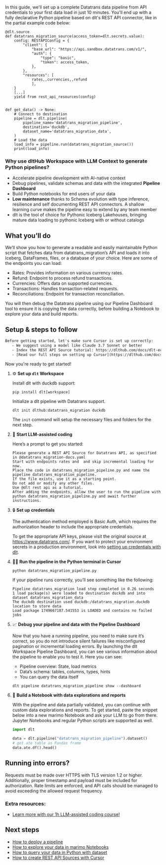 In this guide, we'll set up a complete Datatrans data pipeline from API credentials to your first data load in just 10 minutes. You'll end up with a fully declarative Python pipeline based on dlt's REST API connector, like in the partial example code below:

```python-outcome
@dlt.source
def datatrans_migration_source(access_token=dlt.secrets.value):
    config: RESTAPIConfig = {
        "client": {
            "base_url": "https://api.sandbox.datatrans.com/v1/",
            "auth": {
                "type": "basic",
                "token": access_token,
            },
        },
        "resources": [
            rates,,currencies,,refund
            ],
    }
    [...]
    yield from rest_api_resources(config)


def get_data() -> None:
    # Connect to destination
    pipeline = dlt.pipeline(
        pipeline_name='datatrans_migration_pipeline',
        destination='duckdb',
        dataset_name='datatrans_migration_data', 
    )
    # Load the data
    load_info = pipeline.run(datatrans_migration_source())
    print(load_info) 
```

### Why use dltHub Workspace with LLM Context to generate Python pipelines?

- Accelerate pipeline development with AI-native context
- Debug pipelines, validate schemas and data with the integrated **Pipeline Dashboard**
- Build Python notebooks for end users of your data
- **Low maintenance** thanks to Schema evolution with type inference, resilience and self documenting REST API connectors. A shallow learning curve makes the pipeline easy to extend by any team member
- dlt is the tool of choice for Pythonic Iceberg Lakehouses, bringing mature data loading to pythonic Iceberg with or without catalogs

## What you’ll do

We’ll show you how to generate a readable and easily maintainable Python script that fetches data from datatrans_migration’s API and loads it into Iceberg, DataFrames, files, or a database of your choice. Here are some of the endpoints you can load:

- Rates: Provides information on various currency rates.
- Refund: Endpoint to process refund transactions.
- Currencies: Offers data on supported currencies.
- Transactions: Handles transaction-related requests.
- Reconciliations: Endpoint for transaction reconciliation.

You will then debug the Datatrans pipeline using our Pipeline Dashboard tool to ensure it is copying the data correctly, before building a Notebook to explore your data and build reports.

## Setup & steps to follow

```default
Before getting started, let's make sure Cursor is set up correctly:
   - We suggest using a model like Claude 3.7 Sonnet or better
   - Index the REST API Source tutorial: https://dlthub.com/docs/dlt-ecosystem/verified-sources/rest_api/ and add it to context as **@dlt rest api**
   - [Read our full steps on setting up Cursor](https://dlthub.com/docs/dlt-ecosystem/llm-tooling/cursor-restapi#23-configuring-cursor-with-documentation)
```

Now you're ready to get started!

1. ⚙️ **Set up `dlt` Workspace**
    
    Install dlt with duckdb support:
    ```shell
    pip install dlt[workspace]
    ```

    Initialize a dlt pipeline with Datatrans support.
    ```shell
    dlt init dlthub:datatrans_migration duckdb
    ```

    The `init` command will setup the necessary files and folders for the next step.
    
2. 🤠 **Start LLM-assisted coding**
    
    Here’s a prompt to get you started:
    
    ```prompt
    Please generate a REST API Source for Datatrans API, as specified in @datatrans_migration-docs.yaml 
    Start with endpoints rates and  and skip incremental loading for now. 
    Place the code in datatrans_migration_pipeline.py and name the pipeline datatrans_migration_pipeline. 
    If the file exists, use it as a starting point. 
    Do not add or modify any other files. 
    Use @dlt rest api as a tutorial. 
    After adding the endpoints, allow the user to run the pipeline with python datatrans_migration_pipeline.py and await further instructions.
    ```

    
3. 🔒 **Set up credentials** 
    
    The authentication method employed is Basic Auth, which requires the authorization header to include the appropriate credentials.
    
    To get the appropriate API keys, please visit the original source at https://www.datatrans.com/.
    If you want to protect your environment secrets in a production environment, look into [setting up credentials with dlt](https://dlthub.com/docs/walkthroughs/add_credentials).
    
4. 🏃‍♀️ **Run the pipeline in the Python terminal in Cursor**
    
    ```shell
    python datatrans_migration_pipeline.py
    ```
    
    If your pipeline runs correctly, you’ll see something like the following:
    
    ```shell
    Pipeline datatrans_migration load step completed in 0.26 seconds
    1 load package(s) were loaded to destination duckdb and into dataset datatrans_migration_data
    The duckdb destination used duckdb:/datatrans_migration.duckdb location to store data
    Load package 1749667187.541553 is LOADED and contains no failed jobs
    ```
    
5. 📈 **Debug your pipeline and data with the Pipeline Dashboard**

    Now that you have a running pipeline, you need to make sure it’s correct, so you do not introduce silent failures like misconfigured pagination or incremental loading errors. By launching the dlt Workspace Pipeline Dashboard, you can see various information about the pipeline to enable you to test it. Here you can see:
    - Pipeline overview: State, load metrics
    - Data’s schema: tables, columns, types, hints
    - You can query the data itself
    
    ```shell
    dlt pipeline datatrans_migration_pipeline show --dashboard
    ```
    
6. 🐍 **Build a Notebook with data explorations and reports**

    With the pipeline and data partially validated, you can continue with custom data explorations and reports. To get started, paste the snippet below into a new marimo Notebook and ask your LLM to go from there. Jupyter Notebooks and regular Python scripts are supported as well.

    
    ```python
    import dlt

   data = dlt.pipeline("datatrans_migration_pipeline").dataset()
   # get ate table as Pandas frame
   data.ate.df().head()
    ```

## Running into errors?

Requests must be made over HTTPS with TLS version 1.2 or higher. Additionally, proper timestamp and payload must be included for authorization. Rate limits are enforced, and API calls should be managed to avoid exceeding the allowed request frequency.

### Extra resources:

- [Learn more with our 1h LLM-assisted coding course!](https://www.youtube.com/watch?v=GGid70rnJuM)

## Next steps

- [How to deploy a pipeline](https://dlthub.com/docs/walkthroughs/deploy-a-pipeline)
- [How to explore your data in marimo Notebooks](https://dlthub.com/docs/general-usage/dataset-access/marimo)
- [How to query your data in Python with dataset](https://dlthub.com/docs/general-usage/dataset-access/dataset)
- [How to create REST API Sources with Cursor](https://dlthub.com/docs/dlt-ecosystem/llm-tooling/cursor-restapi)